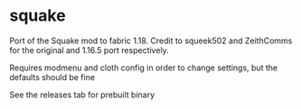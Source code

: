 # squake
Port of the Squake mod to fabric 1.18. Credit to squeek502 and ZeithComms for the original and 1.16.5 port respectively.

Requires modmenu and cloth config in order to change settings, but the defaults should be fine

See the releases tab for prebuilt binary
